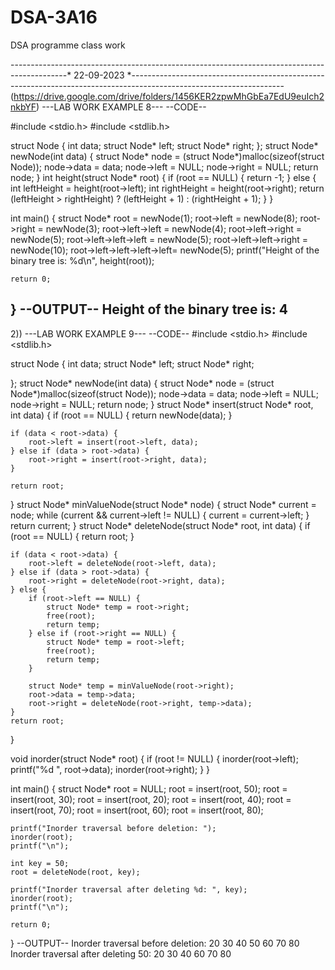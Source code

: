 # DSA-3A16
DSA programme class work  

--------------------------------------------------------------------------------------------* 22-09-2023 *--------------------------------------------------------------------------------------------------------------------
 (https://drive.google.com/drive/folders/1456KER2zpwMhGbEa7EdU9euIch2nkbYF)
 ---LAB WORK EXAMPLE 8---
 --CODE--
 
 #include <stdio.h>
#include <stdlib.h>

struct Node {
    int data;
    struct Node* left;
    struct Node* right;
};
struct Node* newNode(int data) {
    struct Node* node = (struct Node*)malloc(sizeof(struct Node));
    node->data = data;
    node->left = NULL;
    node->right = NULL;
    return node;
}
int height(struct Node* root) {
    if (root == NULL) {
        return -1;
    } else {
        int leftHeight = height(root->left);
        int rightHeight = height(root->right);
        return (leftHeight > rightHeight) ? (leftHeight + 1) : (rightHeight + 1);
    }
}

int main() {
    struct Node* root = newNode(1);
    root->left = newNode(8);
    root->right = newNode(3);
    root->left->left = newNode(4);
    root->left->right = newNode(5);
    root->left->left->left = newNode(5);
    root->left->left->right = newNode(10);
    root->left->left->left->left= newNode(5);
    printf("Height of the binary tree is: %d\n", height(root));

    return 0;
}
--OUTPUT--
Height of the binary tree is: 4
-----------------------------------------------------------------------------------------------------------------------------------------------------------------------------------------------------------------------------
2))
---LAB WORK EXAMPLE 9---
 --CODE--
#include <stdio.h>
#include <stdlib.h>

struct Node {
    int data;
    struct Node* left;
    struct Node* right;
    
};
struct Node* newNode(int data) {
    struct Node* node = (struct Node*)malloc(sizeof(struct Node));
    node->data = data;
    node->left = NULL;
    node->right = NULL;
    return node;
}
struct Node* insert(struct Node* root, int data) {
    if (root == NULL) {
        return newNode(data);
    }

    if (data < root->data) {
        root->left = insert(root->left, data);
    } else if (data > root->data) {
        root->right = insert(root->right, data);
    }

    return root;
}
struct Node* minValueNode(struct Node* node) {
    struct Node* current = node;
    while (current && current->left != NULL) {
        current = current->left;
    }
    return current;
}
struct Node* deleteNode(struct Node* root, int data) {
    if (root == NULL) {
        return root;
    }

    if (data < root->data) {
        root->left = deleteNode(root->left, data);
    } else if (data > root->data) {
        root->right = deleteNode(root->right, data);
    } else {
        if (root->left == NULL) {
            struct Node* temp = root->right;
            free(root);
            return temp;
        } else if (root->right == NULL) {
            struct Node* temp = root->left;
            free(root);
            return temp;
        }

        struct Node* temp = minValueNode(root->right);
        root->data = temp->data;
        root->right = deleteNode(root->right, temp->data);
    }
    return root;
}

void inorder(struct Node* root) {
    if (root != NULL) {
        inorder(root->left);
        printf("%d ", root->data);
        inorder(root->right);
    }
}

int main() {
    struct Node* root = NULL;
    root = insert(root, 50);
    root = insert(root, 30);
    root = insert(root, 20);
    root = insert(root, 40);
    root = insert(root, 70);
    root = insert(root, 60);
    root = insert(root, 80);

    printf("Inorder traversal before deletion: ");
    inorder(root);
    printf("\n");

    int key = 50;
    root = deleteNode(root, key);

    printf("Inorder traversal after deleting %d: ", key);
    inorder(root);
    printf("\n");

    return 0;
}
--OUTPUT--
Inorder traversal before deletion: 20 30 40 50 60 70 80 
Inorder traversal after deleting 50: 20 30 40 60 70 80 
